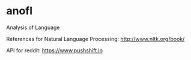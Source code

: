 # anofl
Analysis of Language

References for Natural Language Processing: http://www.nltk.org/book/

API for reddit: https://www.pushshift.io 


